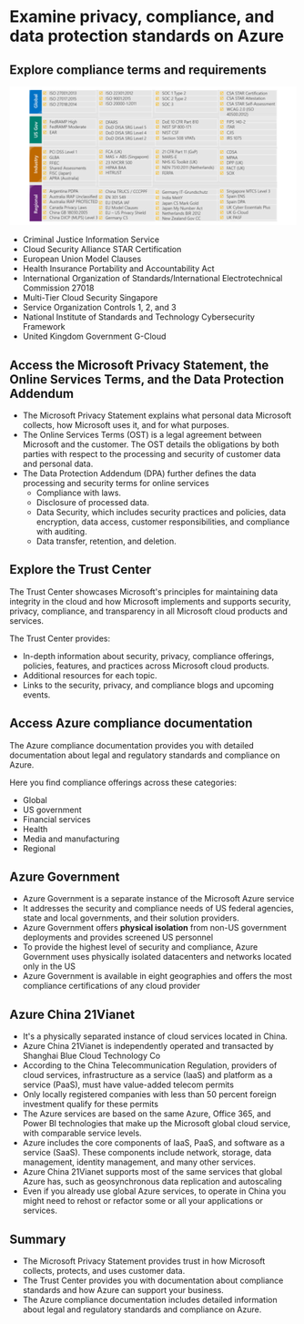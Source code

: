 # Examine privacy, compliance, and data protection standards on Azure

## **Explore compliance terms and requirements**

![compliance categories](images/2022-05-09-15-33-16.png)

- Criminal Justice Information Service
- Cloud Security Alliance STAR Certification
- European Union Model Clauses
- Health Insurance Portability and Accountability Act
- International Organization of Standards/International Electrotechnical Commission 27018
- Multi-Tier Cloud Security Singapore
- Service Organization Controls 1, 2, and 3
- National Institute of Standards and Technology Cybersecurity Framework
- United Kingdom Government G-Cloud

## **Access the Microsoft Privacy Statement, the Online Services Terms, and the Data Protection Addendum**

- The Microsoft Privacy Statement explains what personal data Microsoft collects, how Microsoft uses it, and for what purposes.
- The Online Services Terms (OST) is a legal agreement between Microsoft and the customer. The OST details the obligations by both parties with respect to the processing and security of customer data and personal data.
- The Data Protection Addendum (DPA) further defines the data processing and security terms for online services
  - Compliance with laws.
  - Disclosure of processed data.
  - Data Security, which includes security practices and policies, data encryption, data access, customer responsibilities, and compliance with auditing.
  - Data transfer, retention, and deletion.

## **Explore the Trust Center**

The Trust Center showcases Microsoft's principles for maintaining data integrity in the cloud and how Microsoft implements and supports security, privacy, compliance, and transparency in all Microsoft cloud products and services.

The Trust Center provides:

- In-depth information about security, privacy, compliance offerings, policies, features, and practices across Microsoft cloud products.
- Additional resources for each topic.
- Links to the security, privacy, and compliance blogs and upcoming events.

## **Access Azure compliance documentation**

The Azure compliance documentation provides you with detailed documentation about legal and regulatory standards and compliance on Azure.

Here you find compliance offerings across these categories:

- Global
- US government
- Financial services
- Health
- Media and manufacturing
- Regional

## **Azure Government**

- Azure Government is a separate instance of the Microsoft Azure service
- It addresses the security and compliance needs of US federal agencies, state and local governments, and their solution providers.
- Azure Government offers **physical isolation** from non-US government deployments and provides screened US personnel
- To provide the highest level of security and compliance, Azure Government uses physically isolated datacenters and networks located only in the US
- Azure Government is available in eight geographies and offers the most compliance certifications of any cloud provider

## **Azure China 21Vianet**

- It's a physically separated instance of cloud services located in China.
- Azure China 21Vianet is independently operated and transacted by Shanghai Blue Cloud Technology Co
- According to the China Telecommunication Regulation, providers of cloud services, infrastructure as a service (IaaS) and platform as a service (PaaS), must have value-added telecom permits
- Only locally registered companies with less than 50 percent foreign investment qualify for these permits
- The Azure services are based on the same Azure, Office 365, and Power BI technologies that make up the Microsoft global cloud service, with comparable service levels.
- Azure includes the core components of IaaS, PaaS, and software as a service (SaaS). These components include network, storage, data management, identity management, and many other services.
- Azure China 21Vianet supports most of the same services that global Azure has, such as geosynchronous data replication and autoscaling
- Even if you already use global Azure services, to operate in China you might need to rehost or refactor some or all your applications or services.

## **Summary**

- The Microsoft Privacy Statement provides trust in how Microsoft collects, protects, and uses customer data.
- The Trust Center provides you with documentation about compliance standards and how Azure can support your business.
- The Azure compliance documentation includes detailed information about legal and regulatory standards and compliance on Azure.
